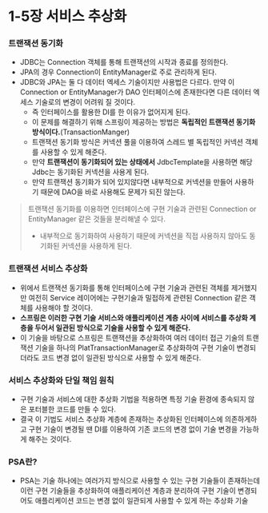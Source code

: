 # 1-5장 서비스 추상화

### 트랜잭션 동기화
- JDBC는 Connection 객체를 통해 트랜잭션의 시작과 종료를 정의한다.
- JPA의 경우 Connection이 EntityManager로 주로 관리하게 된다.
- JDBC와 JPA는 둘 다 데이터 엑세스 기술이지만 사용법은 다르다. 만약 이 Connection or EntityManager가 DAO 인터페이스에 존재한다면 다른 데이터 엑세스 기술로의 변경이 어려워 질 것이다.
    - 즉 인터페이스를 활용한 DI를 한 이유가 없어지게 된다.
    - 이 문제를 해결하기 위해 스프링이 제공하는 방법은 **독립적인 트랜잭션 동기화 방식이다.**(TransactionManger)
    - 트랜잭션 동기화 방식은 커넥션 풀을 이용하여 스레드 별 독립적인 커넥션 객체를 사용할 수 있게 해준다.
    - 만약 **트랜잭션이 동기화되어 있는 상태에서** JdbcTemplate을 사용하면 해당 Jdbc는 동기화된 커넥션을 사용게 된다.
    - 만약 트랜잭션 동기화가 되어 있지않다면 내부적으로 커넥션을 만들어 사용하기 때문에 DAO을 바로 사용해도 문제가 되진 않는다.
    
> 트랜잭션 동기화를 이용하면 인터페이스에 구현 기술과 관련된 Connection or EntityManager 같은 것들을 분리해낼 수 있다.
> - 내부적으로 동기화하여 사용하기 때문에 커넥션을 직접 사용하지 않아도 동기화된 커넥션을 사용하게 된다. 


### 트랜잭션 서비스 추상화
- 위에서 트랜잭션 동기화를 통해 인터페이스에 구현 기술과 관련된 객체를 제거했지만 여전히 Service 레이어에는 구현기술과 밀접하게 관련된 Connection 같은 객체를 사용해야 할 것이다.
- **스프링은 이러한 구현 기술 서비스와 애플리케이션 계층 사이에 서비스를 추상화 계층을 두어서 일관된 방식으로 기술을 사용할 수 있게 해준다.**
- 이 기술을 바탕으로 스프링은 트랜잭션을 추상화하여 여러 데이터 접근 기술의 트랜잭션 기술을 하나의 PlatTransactionManager로 추상화하여 구현 기술이 변경되더라도 코드 변경 없이 일관된 방식으로 사용할 수 있게 해준다.
  
### 서비스 추상화와 단일 책임 원칙
- 구현 기술과 서비스에 대한 추상화 기법을 적용하면 특정 기술 환경에 종속되지 않은 포터블한 코드를 만들 수 있다.
- 결국 이 기법도 서비스 추상화 계층에 존재하는 추상화된 인터페이스에 의존하게하고 구현 기술이 변경될 땐 DI를 이용하여 기존 코드의 변경 없이 기술 변경을 가능하게 해주는 것이다.


### PSA란?
- PSA는 기술 하나에는 여러가지 방식으로 사용할 수 있는 구현 기술들이 존재하는데 이런 구현 기술들을 추상화하여 애플리케이션 계층과 분리하여 구현 기술이 변경되어도 애플리케이션 코드는 변경 없이 일관되게 사용할 수 있게 하는 추상화 기술
 
